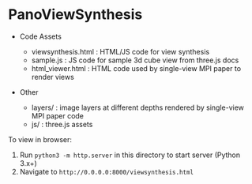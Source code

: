 # PanoViewSynthesis

* Code Assets
  * viewsynthesis.html : HTML/JS code for view synthesis
  * sample.js : JS code for sample 3d cube view from three.js docs
  * html_viewer.html : HTML code used by single-view MPI paper to render views
  
* Other
  * layers/ : image layers at different depths rendered by single-view MPI paper code
  * js/ : three.js assets 
  
To view in browser:

1. Run `python3 -m http.server` in this directory to start server (Python 3.x+)
2. Navigate to `http://0.0.0.0:8000/viewsynthesis.html`

